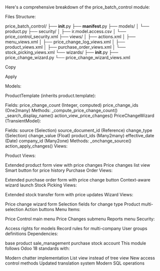 Here's a comprehensive breakdown of the price_batch_control module:

Files Structure:

price_batch_control/
├── __init__.py
├── __manifest__.py
├── models/
│   └── product.py
├── security/
│   ├── ir.model.access.csv
│   └── price_control_security.xml
├── views/
│   ├── actions.xml
│   ├── menu_views.xml
│   ├── price_change_log_views.xml
│   ├── product_views.xml
│   ├── purchase_order_views.xml
│   └── stock_picking_views.xml
└── wizards/
    ├── __init__.py
    ├── price_change_wizard.py
    └── price_change_wizard_views.xml

Copy

Apply

Models:

ProductTemplate (inherits product.template):

Fields:
price_change_count (Integer, computed)
price_change_ids (One2many)
Methods:
_compute_price_change_count()
_search_display_name()
action_view_price_changes()
PriceChangeWizard (TransientModel):

Fields:
source (Selection)
source_document_id (Reference)
change_type (Selection)
change_value (Float)
product_ids (Many2many)
effective_date (Date)
company_id (Many2one)
Methods:
_onchange_source()
action_apply_changes()
Views:

Product Views:

Extended product form view with price changes
Price changes list view
Smart button for price history
Purchase Order Views:

Extended purchase order form with price change button
Context-aware wizard launch
Stock Picking Views:

Extended stock transfer form with price updates
Wizard Views:

Price change wizard form
Selection fields for change type
Product multi-selection
Action buttons
Menu Items:

Price Control main menu
Price Changes submenu
Reports menu
Security:

Access rights for models
Record rules for multi-company
User groups definitions
Dependencies:

base
product
sale_management
purchase
stock
account
This module follows Odoo 18 standards with:

Modern chatter implementation
List view instead of tree view
New access control methods
Updated translation system
Modern SQL operations